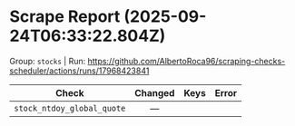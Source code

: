 # Scrape Report (2025-09-24T06:33:22.804Z)

Group: `stocks`  |  Run: https://github.com/AlbertoRoca96/scraping-checks-scheduler/actions/runs/17968423841

| Check | Changed | Keys | Error |
|---|:---:|:--|:--|
| `stock_ntdoy_global_quote` | — |  |  |

